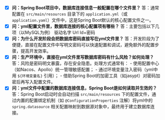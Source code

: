 - [x] **问：Spring Boot项目中，数据库连接信息一般配置在哪个文件里？**
答：通常配置在 `src/main/resources` 目录下的 `application.yml`（或 `application.yaml`）文件中，这是Spring Boot默认的核心配置文件之一。
- [x] **问：yml配置文件里，数据库连接的核心配置项有哪些？**
答：主要包括以下几项（以MySQL为例）
驱动名字
Url
Id+密码
- [x] **问：为什么开发阶段会把数据库密码直接写在yml文件里？**
答：开发阶段为了便捷，直接在配置文件中写明文密码可以快速配置和调试，避免额外的配置步骤，提高开发效率。
- [x] **问：生产环境中，直接在yml文件里写数据库密码有什么风险？如何处理？** 
答：风险是密码明文暴露，存在安全隐患。处理方式通常有： - 使用配置中心（如Nacos、Apollo）统一管理敏感配置； - 通过环境变量注入密码（yml中用 `${环境变量名}` 引用）； - 借助Spring Boot的加密工具（如jasypt）对密码加密后再写入配置文件。 
- [x] **问：yml文件中配置的数据库连接信息，Spring Boot是如何读取并生效的？** 
答：Spring Boot启动时会自动扫描 `src/main/resources` 下的配置文件，通过内置的配置绑定机制（如 `@ConfigurationProperties` 注解）将yml中的 `spring.datasource` 相关配置映射到数据源对象中，最终用于建立数据库连接。